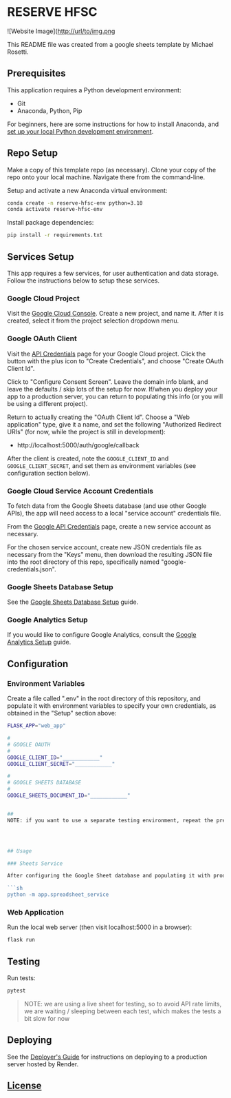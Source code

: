 # RESERVE HFSC

![Website Image]([http://url/to/img.png](https://github.com/chrissdelaney/reserve-hfsc/blob/f98994de12c94acba42e3c2742ae4d375748e6f0/reserve-hfsc-website.PNG)

This README file was created from a google sheets template by Michael Rosetti.

## Prerequisites

This application requires a Python development environment:

  + Git
  + Anaconda, Python, Pip

For beginners, here are some instructions for how to install Anaconda, and [set up your local Python development environment](https://github.com/prof-rossetti/intro-to-python/blob/main/exercises/local-dev-setup/README.md#anaconda-python-and-pip).

## Repo Setup

Make a copy of this template repo (as necessary). Clone your copy of the repo onto your local machine. Navigate there from the command-line.

Setup and activate a new Anaconda virtual environment:

```sh
conda create -n reserve-hfsc-env python=3.10
conda activate reserve-hfsc-env
```

Install package dependencies:

```sh
pip install -r requirements.txt
```

## Services Setup

This app requires a few services, for user authentication and data storage. Follow the instructions below to setup these services.

### Google Cloud Project

Visit the [Google Cloud Console](https://console.cloud.google.com). Create a new project, and name it. After it is created, select it from the project selection dropdown menu.

### Google OAuth Client

Visit the [API Credentials](https://console.cloud.google.com/apis/credentials) page for your Google Cloud project. Click the button with the plus icon to "Create Credentials", and choose "Create OAuth Client Id".

Click to "Configure Consent Screen". Leave the domain info blank, and leave the defaults / skip lots of the setup for now. If/when you deploy your app to a production server, you can return to populating this info (or you will be using a different project).

Return to actually creating the "OAuth Client Id". Choose a "Web application" type, give it a name, and set the following "Authorized Redirect URIs" (for now, while the project is still in development):

  + http://localhost:5000/auth/google/callback

After the client is created, note the `GOOGLE_CLIENT_ID` and `GOOGLE_CLIENT_SECRET`, and set them as environment variables (see configuration section below).

### Google Cloud Service Account Credentials

To fetch data from the Google Sheets database (and use other Google APIs), the app will need access to a local "service account" credentials file.

From the [Google API Credentials](https://console.cloud.google.com/apis/credentials) page, create a new service account as necessary.

For the chosen service account, create new JSON credentials file as necessary from the "Keys" menu, then download the resulting JSON file into the root directory of this repo, specifically named "google-credentials.json".


### Google Sheets Database Setup

See the [Google Sheets Database Setup](/admin/SHEETS_DB.md) guide.

### Google Analytics Setup

If you would like to configure Google Analytics, consult the [Google Analytics Setup](/admin/GA.md) guide.



## Configuration

### Environment Variables

Create a file called ".env" in the root directory of this repository, and populate it with environment variables to specify your own credentials, as obtained in the "Setup" section above:

```sh
FLASK_APP="web_app"

#
# GOOGLE OAUTH
#
GOOGLE_CLIENT_ID="____________"
GOOGLE_CLIENT_SECRET="____________"

#
# GOOGLE SHEETS DATABASE
#
GOOGLE_SHEETS_DOCUMENT_ID="____________"


##
NOTE: if you want to use a separate testing environment, repeat the previous steps to create a separate Google Sheet, credentials, and environment variables for the testing.




## Usage

### Sheets Service

After configuring the Google Sheet database and populating it with products, you should be able to test out the app's ability to fetch products (and generate new orders):

```sh
python -m app.spreadsheet_service
```

### Web Application

Run the local web server (then visit localhost:5000 in a browser):

```sh
flask run
```

## Testing

Run tests:

```sh
pytest
```

> NOTE: we are using a live sheet for testing, so to avoid API rate limits, we are waiting / sleeping between each test, which makes the tests a bit slow for now


## Deploying

See the [Deployer's Guide](/admin/RENDER.md) for instructions on deploying to a production server hosted by Render.



## [License](/LICENSE.md)
